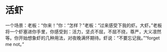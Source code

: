 # 活虾

一个场景：老板：“你来！”你：“怎样？”老板：“过来感受下我的虾。大虾。”老板将一个虾塞进你手里，你感受到：活力，坚贞不屈，不屈不挠，尊严，大义凛然等。你开始想象虾的几种用法，对夜晚满怀期待。虾说：“不要忘记我。”“forget me not。”